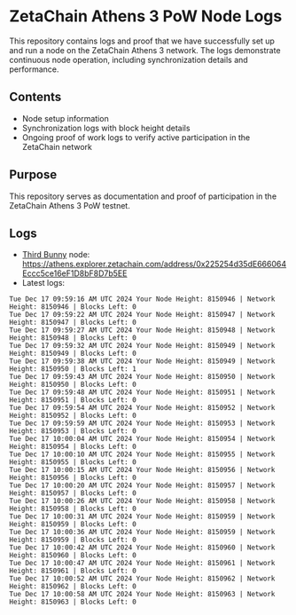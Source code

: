 # ZetaChain Athens 3 PoW Node Logs
This repository contains logs and proof that we have successfully set up and run a node on the ZetaChain Athens 3 network. The logs demonstrate continuous node operation, including synchronization details and performance.

## Contents
- Node setup information
- Synchronization logs with block height details
- Ongoing proof of work logs to verify active participation in the ZetaChain network

## Purpose
This repository serves as documentation and proof of participation in the ZetaChain Athens 3 PoW testnet.

## Logs

- [Third Bunny](https://thirdbunny.xyz/) node: https://athens.explorer.zetachain.com/address/0x225254d35dE666064Eccc5ce16eF1D8bF8D7b5EE
- Latest logs:
```
Tue Dec 17 09:59:16 AM UTC 2024 Your Node Height: 8150946 | Network Height: 8150946 | Blocks Left: 0
Tue Dec 17 09:59:22 AM UTC 2024 Your Node Height: 8150947 | Network Height: 8150947 | Blocks Left: 0
Tue Dec 17 09:59:27 AM UTC 2024 Your Node Height: 8150948 | Network Height: 8150948 | Blocks Left: 0
Tue Dec 17 09:59:32 AM UTC 2024 Your Node Height: 8150949 | Network Height: 8150949 | Blocks Left: 0
Tue Dec 17 09:59:38 AM UTC 2024 Your Node Height: 8150949 | Network Height: 8150950 | Blocks Left: 1
Tue Dec 17 09:59:43 AM UTC 2024 Your Node Height: 8150950 | Network Height: 8150950 | Blocks Left: 0
Tue Dec 17 09:59:48 AM UTC 2024 Your Node Height: 8150951 | Network Height: 8150951 | Blocks Left: 0
Tue Dec 17 09:59:54 AM UTC 2024 Your Node Height: 8150952 | Network Height: 8150952 | Blocks Left: 0
Tue Dec 17 09:59:59 AM UTC 2024 Your Node Height: 8150953 | Network Height: 8150953 | Blocks Left: 0
Tue Dec 17 10:00:04 AM UTC 2024 Your Node Height: 8150954 | Network Height: 8150954 | Blocks Left: 0
Tue Dec 17 10:00:10 AM UTC 2024 Your Node Height: 8150955 | Network Height: 8150955 | Blocks Left: 0
Tue Dec 17 10:00:15 AM UTC 2024 Your Node Height: 8150956 | Network Height: 8150956 | Blocks Left: 0
Tue Dec 17 10:00:20 AM UTC 2024 Your Node Height: 8150957 | Network Height: 8150957 | Blocks Left: 0
Tue Dec 17 10:00:26 AM UTC 2024 Your Node Height: 8150958 | Network Height: 8150958 | Blocks Left: 0
Tue Dec 17 10:00:31 AM UTC 2024 Your Node Height: 8150959 | Network Height: 8150959 | Blocks Left: 0
Tue Dec 17 10:00:36 AM UTC 2024 Your Node Height: 8150959 | Network Height: 8150959 | Blocks Left: 0
Tue Dec 17 10:00:42 AM UTC 2024 Your Node Height: 8150960 | Network Height: 8150960 | Blocks Left: 0
Tue Dec 17 10:00:47 AM UTC 2024 Your Node Height: 8150961 | Network Height: 8150961 | Blocks Left: 0
Tue Dec 17 10:00:52 AM UTC 2024 Your Node Height: 8150962 | Network Height: 8150962 | Blocks Left: 0
Tue Dec 17 10:00:58 AM UTC 2024 Your Node Height: 8150963 | Network Height: 8150963 | Blocks Left: 0
```
